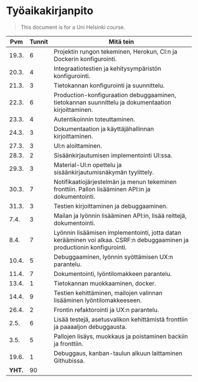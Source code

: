 # Työaikakirjanpito

> This document is for a Uni Helsinki course.

Pvm|Tunnit|Mitä tein
-|-|-
19.3.|6|Projektin rungon tekeminen, Herokun, CI:n ja Dockerin konfigurointi.
20.3.|4|Integraatiotestien ja kehitysympäristön konfigurointi.
21.3.|3|Tietokannan konfigurointi ja suunnittelu.
22.3.|6|Production-konfiguraation debuggaaminen, tietokannan suunnittelu ja dokumentaation kirjoittaminen.
23.3.|4|Autentikoinnin toteuttaminen.
24.3.|3|Dokumentaation ja käyttäjähallinnan kirjoittaminen.
27.3.|3|UI:n aloittaminen.
28.3.|2|Sisäänkirjautumisen implementointi UI:ssa.
29.3.|3|Material-UI:n opettelu ja sisäänkirjautumisnäkymän tyylittely.
30.3.|7|Notifikaatiojärjestelmän ja menun tekeminen fronttiin. Pallon lisääminen API:in ja dokumentointi.
31.3.|3|Testien kirjoittaminen ja debuggaaminen.
7.4.|3|Mailan ja lyönnin lisääminen API:in, lisää reittejä, dokumentointi.
8.4.|7|Lyönnin lisäämisen implementointi, jotta datan kerääminen voi alkaa. CSRF:n debuggaaminen ja productionin konfigurointi.
10.4.|5|Debuggaaminen, lyönnin syöttämisen UX:n parantelu.
11.4.|7|Dokumentointi, lyöntilomakkeen parantelu.
13.4.|1|Tietokannan muokkaaminen, docker.
14.4.|9|Testien kehittäminen, mailojen valinnan lisääminen lyöntilomakkeeseen.
26.4.|2|Frontin refaktorointi ja UX:n parantelu.
2.5.|6|Lisää testejä, asetusvalikon kehittämistä fronttiin ja paaaaljon debuggausta.
3.5.|5|Pallojen lisäys, muokkaus ja poistaminen backiin ja fronttiin.
19.6.|1|Debuggaus, kanban-taulun alkuun laittaminen Githubissa.
**YHT.**|90|
